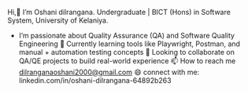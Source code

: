 Hi,👋 I’m Oshani dilrangana.
Undergraduate | BICT (Hons) in Software System, University of Kelaniya.
- I’m passionate about Quality Assurance (QA) and Software Quality Engineering
🌱 Currently learning tools like Playwright, Postman, and manual + automation testing concepts
💼 Looking to collaborate on QA/QE projects to build real-world experience
📫 How to reach me dilranganaoshani2000@gmail.com
😄 connect with me:
   linkedin.com/in/oshani-dilrangana-64892b263
 

